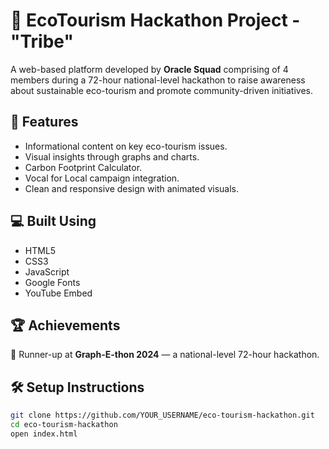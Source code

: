 # 🌿 EcoTourism Hackathon Project - "Tribe"

A web-based platform developed by **Oracle Squad** comprising of 4 members during a 72-hour national-level hackathon to raise awareness about sustainable eco-tourism and promote community-driven initiatives.


## 🧩 Features
- Informational content on key eco-tourism issues.
- Visual insights through graphs and charts.
- Carbon Footprint Calculator.
- Vocal for Local campaign integration.
- Clean and responsive design with animated visuals.

## 💻 Built Using
- HTML5
- CSS3
- JavaScript
- Google Fonts
- YouTube Embed

## 🏆 Achievements
🏅 Runner-up at **Graph-E-thon 2024** — a national-level 72-hour hackathon.


## 🛠️ Setup Instructions

```bash
git clone https://github.com/YOUR_USERNAME/eco-tourism-hackathon.git
cd eco-tourism-hackathon
open index.html
```
